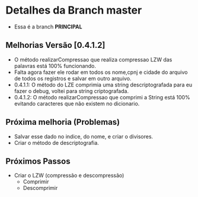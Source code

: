 # Detalhes da Branch master

- Essa é a branch **PRINCIPAL**

## Melhorias Versão [0.4.1.2]
 
- O método realizarCompressao que realiza compressao LZW das palavras está 100% funcionando.  
- Falta agora fazer ele rodar em todos os nome,cpnj e cidade do arquivo de todos os registros e salvar em outro arquivo.  
- 0.4.1.1: O método do LZE comprimia uma string descriptografada para eu fazer o debug, voltei para string criptografada. 
- 0.4.1.2: O método realizarCompressao que comprimi a String está 100% evitando caracteres que não existem no dicionario.   
## Próxima melhoria (Problemas) 
- Salvar esse dado no indice, do nome, e criar o divisores.      
- Criar o método de descriptografia.  
## Próximos Passos
 
- Criar o LZW (compressão e descompressão) 
  - Comprimir  
  - Descomprimir   



